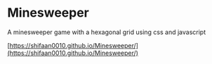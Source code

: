 # Minesweeper
A minesweeper game with a hexagonal grid using css and javascript

 [https://shifaan0010.github.io/Minesweeper/](https://shifaan0010.github.io/Minesweeper/)
